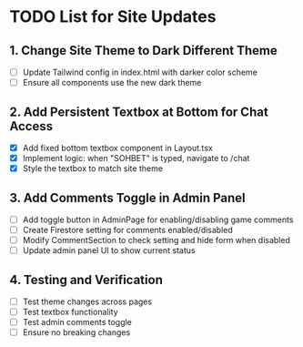 # TODO List for Site Updates

## 1. Change Site Theme to Dark Different Theme
- [ ] Update Tailwind config in index.html with darker color scheme
- [ ] Ensure all components use the new dark theme

## 2. Add Persistent Textbox at Bottom for Chat Access
- [x] Add fixed bottom textbox component in Layout.tsx
- [x] Implement logic: when "SOHBET" is typed, navigate to /chat
- [x] Style the textbox to match site theme

## 3. Add Comments Toggle in Admin Panel
- [ ] Add toggle button in AdminPage for enabling/disabling game comments
- [ ] Create Firestore setting for comments enabled/disabled
- [ ] Modify CommentSection to check setting and hide form when disabled
- [ ] Update admin panel UI to show current status

## 4. Testing and Verification
- [ ] Test theme changes across pages
- [ ] Test textbox functionality
- [ ] Test admin comments toggle
- [ ] Ensure no breaking changes
